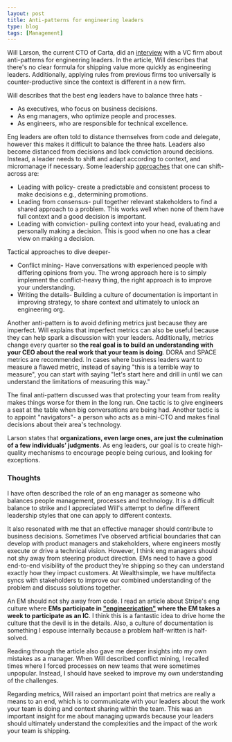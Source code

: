 ```yaml
---
layout: post
title: Anti-patterns for engineering leaders
type: blog
tags: [Management]
---
```


Will Larson, the current CTO of Carta, did an [interview](https://review.firstround.com/unexpected-anti-patterns-for-engineering-leaders-lessons-from-stripe-uber-carta/) with a VC firm about anti-patterns for engineering leaders. In the article, Will describes that there's no clear formula for shipping value more quickly as engineering leaders. Additionally, applying rules from previous firms too universally is counter-productive since the context is different in a new firm.

Will describes that the best eng leaders have to balance three hats -
 * As executives, who focus on business decisions.
 * As eng managers, who optimize people and processes.
 * As engineers, who are responsible for technical excellence.

Eng leaders are often told to distance themselves from code and delegate, however this makes it difficult to balance the three hats. Leaders also become distanced from decisions and lack conviction around decisions. Instead, a leader needs to shift and adapt according to context, and micromanage if necessary. Some leadership [approaches](https://lethain.com/developing-leadership-styles/?ref=review.firstround.com) that one can shift-across are:
 * Leading with policy- create a predictable and consistent process to make decisions e.g., determining promotions.
 * Leading from consensus- pull together relevant stakeholders to find a shared approach to a problem. This works well when none of them have full context and a good decision is important.
 * Leading with conviction- pulling context into your head, evaluating and personally making a decision. This is good when no one has a clear view on making a decision.

Tactical approaches to dive deeper-
 * Conflict mining- Have conversations with experienced people with differing opinions from you. The wrong approach here is to simply implement the conflict-heavy thing, the right approach is to improve your understanding.
 * Writing the details- Building a culture of documentation is important in improving strategy, to share context and ultimately to unlock an engineering org.

Another anti-pattern is to avoid defining metrics just because they are imperfect. Will explains that imperfect metrics can also be useful because they can help spark a discussion with your leaders. Additionally, metrics change every quarter so **the real goal is to build an understanding with your CEO about the real work that your team is doing**. DORA and SPACE metrics are recommended. In cases where business leaders want to measure a flawed metric, instead of saying "this is a terrible way to measure", you can start with saying "let's start here and drill in until we can understand the limitations of measuring this way."

The final anti-pattern discussed was that protecting your team from reality makes things worse for them in the long run. One tactic is to give engineers a seat at the table when big conversations are being had. Another tactic is to appoint "navigators"- a person who acts as a mini-CTO and makes final decisions about their area's technology. 

Larson states that **organizations, even large ones, are just the culmination of a few individuals’ judgments**. As eng leaders, our goal is to create high-quality mechanisms to encourage people being curious, and looking for exceptions.

### Thoughts
I have often described the role of an eng manager as someone who balances people management, processes and technology. It is a difficult balance to strike and I appreciated Will's attempt to define different leadership styles that one can apply to different contexts.

It also resonated with me that an effective manager should contribute to business decisions. Sometimes I've observed artificial boundaries that can develop with product managers and stakeholders, where engineers mostly execute or drive a technical vision. However, I think eng managers should not shy away from steering product direction. EMs need to have a good end-to-end visibility of the product they're shipping so they can understand exactly how they impact customers. At Wealthsimple, we have multifecta syncs with stakeholders to improve our combined understanding of the problem and discuss solutions together.

An EM should not shy away from code. I read an article about Stripe's eng culture where **EMs participate in ["engineerication"](https://newsletter.pragmaticengineer.com/p/stripe-part-2) where the EM takes a week to participate as an IC**. I think this is a fantastic idea to drive home the culture that the devil is in the details. Also, a culture of documentation is something I espouse internally because a problem half-written is half-solved.

Reading through the article also gave me deeper insights into my own mistakes as a manager. When Will described conflict mining, I recalled times where I forced processes on new teams that were sometimes unpopular. Instead, I should have seeked to improve my own understanding of the challenges.

Regarding metrics, Will raised an important point that metrics are really a means to an end, which is to communicate with your leaders about the work your team is doing and context sharing within the team. This was an important insight for me about managing upwards because your leaders should ultimately understand the complexities and the impact of the work your team is shipping.